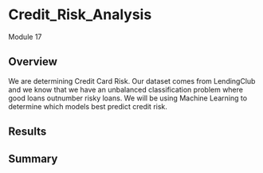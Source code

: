 # Credit_Risk_Analysis
Module 17

## Overview
We are determining Credit Card Risk.  Our dataset comes from LendingClub and we know that we have an unbalanced classification problem where good loans outnumber risky loans.  We will be using Machine Learning to determine which models best predict credit risk.

## Results





## Summary